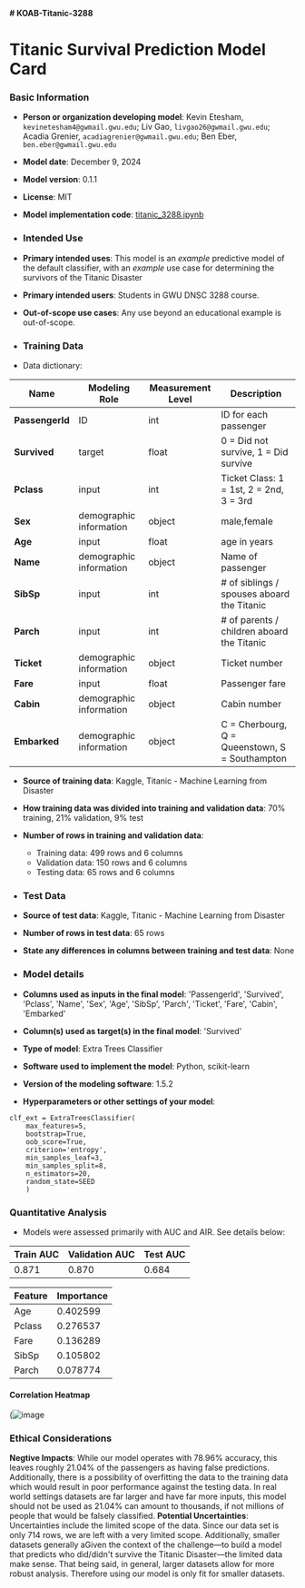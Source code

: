 **# KOAB-Titanic-3288**

# Titanic Survival Prediction Model Card

### Basic Information

* **Person or organization developing model**: Kevin Etesham, `kevinetesham4@gwmail.gwu.edu`; Liv Gao, `livgao26@gwmail.gwu.edu`; Acadia Grenier, `acadiagrenier@gwmail.gwu.edu`; Ben Eber, `ben.eber@gwmail.gwu.edu`
* **Model date**: December 9, 2024
* **Model version**: 0.1.1
* **License**: MIT
* **Model implementation code**: [titanic_3288.ipynb](https://github.com/kevinete4/KOAB-Titanic-3288/blob/main/titanic_3288.py)

* ### Intended Use
* **Primary intended uses**: This model is an *example* predictive model of the default classifier, with an *example* use case for determining the survivors of the Titanic Disaster
* **Primary intended users**: Students in GWU DNSC 3288 course.
* **Out-of-scope use cases**: Any use beyond an educational example is out-of-scope.

* ### Training Data

* Data dictionary: 

| Name | Modeling Role | Measurement Level| Description|
| ---- | ------------- | ---------------- | ---------- |
| **PassengerId** | ID | int | ID for each passenger |
|**Survived**| target | float | 0 = Did not survive, 1 = Did survive  |
| **Pclass** | input | int | Ticket Class: 1 = 1st, 2 = 2nd, 3 = 3rd |
| **Sex** | demographic information | object | male,female |
| **Age** | input | float | age in years |
| **Name** | demographic information | object | Name of passenger |
| **SibSp** | input | int | 	# of siblings / spouses aboard the Titanic |
| **Parch** | input | int | 	# of parents / children aboard the Titanic |
| **Ticket** | demographic information | object | Ticket number |
| **Fare** | input | float | Passenger fare |
| **Cabin** | demographic information | object | Cabin number |
| **Embarked** | demographic information | object | C = Cherbourg, Q = Queenstown, S = Southampton |

* **Source of training data**: Kaggle, Titanic - Machine Learning from Disaster
* **How training data was divided into training and validation data**: 70% training, 21% validation, 9% test
* **Number of rows in training and validation data**:
  * Training data: 499 rows and 6 columns
  * Validation data: 150 rows and 6 columns
  * Testing data: 65 rows and 6 columns
 
* ### Test Data
* **Source of test data**: Kaggle, Titanic - Machine Learning from Disaster
* **Number of rows in test data**: 65 rows
* **State any differences in columns between training and test data**: None

* ### Model details
* **Columns used as inputs in the final model**: 'PassengerId', 'Survived', 'Pclass', 'Name', 'Sex', 'Age', 'SibSp',
       'Parch', 'Ticket', 'Fare', 'Cabin', 'Embarked'
* **Column(s) used as target(s) in the final model**: 'Survived'
* **Type of model**: Extra Trees Classifier
* **Software used to implement the model**: Python, scikit-learn
* **Version of the modeling software**: 1.5.2
* **Hyperparameters or other settings of your model**: 
```
clf_ext = ExtraTreesClassifier(
    max_features=5,
    bootstrap=True,
    oob_score=True,
    criterion='entropy',
    min_samples_leaf=3,
    min_samples_split=8,
    n_estimators=20,
    random_state=SEED
    )
```
### Quantitative Analysis

* Models were assessed primarily with AUC and AIR. See details below:

| Train AUC | Validation AUC | Test AUC |
| ------ | ------- | -------- |
| 0.871 | 0.870  | 0.684 |

| Feature | Importance |
|----------|--------------|
| Age  | 0.402599 |
|Pclass |	0.276537 |
| Fare |	0.136289 |
| SibSp |	0.105802 |
| Parch	| 0.078774 |

#### Correlation Heatmap
(![image](https://github.com/user-attachments/assets/b50f3ba9-6f61-42ac-96ff-6efe3ce6d3d5)

### Ethical Considerations
**Negtive Impacts**: While our model operates with 78.96% accuracy, this leaves roughly 21.04% of the passengers as having false predictions. Additionally, there is a possibility of overfitting the data to the training data which would result in poor performance against the testing data. In real world settings datasets are far larger and have far more inputs, this model should not be used as 21.04% can amount to thousands, if not millions of people that would be falsely classified.
**Potential Uncertainties**: Uncertainties include the limited scope of the data. Since our data set is only 714 rows, we are left with a very limited scope. Additionally, smaller datasets generally aGiven the context of the challenge—to build a model that predicts who did/didn't survive the Titanic Disaster—the limited data make sense. That being said, in general, larger datasets allow for more robust analysis. Therefore using our model is only fit for smaller datasets.



